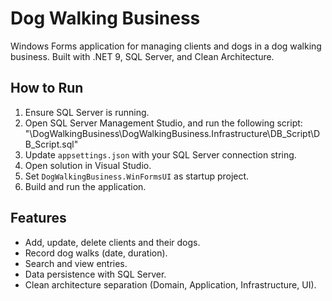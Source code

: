 # Dog Walking Business

Windows Forms application for managing clients and dogs in a dog walking business. Built with .NET 9, SQL Server, and Clean Architecture.

## How to Run

1. Ensure SQL Server is running.
2. Open SQL Server Management Studio, and run the following script: "\DogWalkingBusiness\DogWalkingBusiness.Infrastructure\DB_Script\DB_Script.sql"
3. Update `appsettings.json` with your SQL Server connection string.
4. Open solution in Visual Studio.
5. Set `DogWalkingBusiness.WinFormsUI` as startup project.
6. Build and run the application.

## Features

- Add, update, delete clients and their dogs.
- Record dog walks (date, duration).
- Search and view entries.
- Data persistence with SQL Server.
- Clean architecture separation (Domain, Application, Infrastructure, UI).
